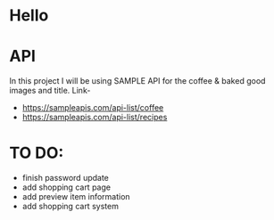 # Hello

# API

In this project I will be using SAMPLE API for the coffee & baked good images and title.
Link-

- https://sampleapis.com/api-list/coffee
- https://sampleapis.com/api-list/recipes

# TO DO:

- finish password update
- add shopping cart page
- add preview item information
- add shopping cart system
